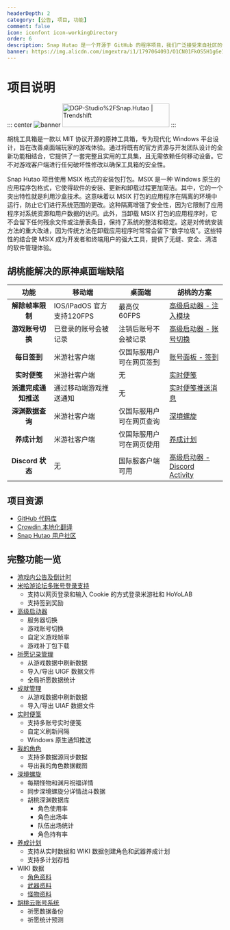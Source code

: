 ```yaml
---
headerDepth: 2
category: [公告, 项目, 功能]
comment: false
icon: iconfont icon-workingDirectory
order: 6
description: Snap Hutao 是一个开源于 GitHub 的程序项目，我们广泛接受来自社区的合作以让这个项目获得更多的活力。
banner: https://img.alicdn.com/imgextra/i1/1797064093/O1CN01FkOS5H1g6e1z8LCaD_!!1797064093.png
---
```


# 项目说明

::: center
![banner](https://img.alicdn.com/imgextra/i1/1797064093/O1CN01vWmKzl1g6e2VIEODU_!!1797064093.png_.webp)
<a href="https://trendshift.io/repositories/2009" target="_blank"><img src="https://trendshift.io/api/badge/repositories/2009" alt="DGP-Studio%2FSnap.Hutao | Trendshift" style="width: 250px; height: 55px;" width="250" height="55"/></a>
:::

胡桃工具箱是一款以 MIT 协议开源的原神工具箱，专为现代化 Windows 平台设计，旨在改善桌面端玩家的游戏体验。通过将既有的官方资源与开发团队设计的全新功能相结合，它提供了一套完整且实用的工具集，且无需依赖任何移动设备。它不对游戏客户端进行任何破坏性修改以确保工具箱的安全性。

Snap Hutao 项目使用 MSIX 格式的安装包打包。MSIX 是一种 Windows 原生的应用程序包格式，它使得软件的安装、更新和卸载过程更加简洁。其中，它的一个突出特性就是利用沙盒技术。这意味着以 MSIX 打包的应用程序在隔离的环境中运行，防止它们进行系统范围的更改。这种隔离增强了安全性，因为它限制了应用程序对系统资源和用户数据的访问。此外，当卸载 MSIX 打包的应用程序时，它不会留下任何残余文件或注册表条目，保持了系统的整洁和稳定。这是对传统安装方法的重大改进，因为传统方法在卸载应用程序时常常会留下“数字垃圾”。这些特性的结合使 MSIX 成为开发者和终端用户的强大工具，提供了无缝、安全、清洁的软件管理体验。

## 胡桃能解决的原神桌面端缺陷

|         功能         | 移动端                    | 桌面端                   | 胡桃的方案                                                            |
| :------------------: | ------------------------- | ------------------------ | --------------------------------------------------------------------- |
|   **解除帧率限制**   | IOS/iPadOS 官方支持120FPS | 最高仅 60FPS             | [高级启动器 - 注入模块](features/game-launcher.md#游戏帧率设置)       |
|   **游戏账号切换**   | 已登录的账号会被记录      | 注销后账号不会被记录     | [高级启动器 - 账号切换](features/game-launcher.md#账号保存)           |
|     **每日签到**     | 米游社客户端              | 仅国际服用户可在网页签到 | [账号面板 - 签到](features/mhy-account-switch.md)                     |
|     **实时便笺**     | 米游社客户端              | 无                       | [实时便笺](features/real-time-notes.md)                               |
| **派遣完成通知推送** | 通过移动端游戏推送通知    | 无                       | [实时便笺推送消息](features/real-time-notes.md)                       |
|   **深渊数据查询**   | 米游社客户端              | 仅国际服用户可在网页查询 | [深境螺旋](features/hutao-API.md)                                     |
|     **养成计划**     | 米游社客户端              | 仅国际服用户可在网页使用 | [养成计划](features/develop-plan.md#养成计划)                         |
|   **Discord 状态**   | 无                        | 国际服客户端可用         | [高级启动器 - Discord Activity](features/game-launcher.md#高级启动器) |

## 项目资源

- [GitHub 代码库](https://github.com/DGP-Studio/Snap.Hutao)
- [Crowdin 本地化翻译](https://translate.hut.ao/)
- [Snap Hutao 用户社区](community.md)

## 完整功能一览

- [游戏内公告及倒计时](features/dashboard.md)
- [米哈游论坛多账号登录支持](features/mhy-account-switch.md)
  - 支持以网页登录和输入 Cookie 的方式登录米游社和 HoYoLAB
  - 支持签到奖励
- [高级启动器](features/game-launcher.md)
  - 服务器切换
  - 游戏账号切换
  - 自定义游戏帧率
  - 游戏补丁包下载
- [祈愿记录管理](features/wish-export.md)
  - 从游戏数据中刷新数据
  - 导入/导出 UIGF 数据文件
  - 全局祈愿数据统计
- [成就管理](features/achievements.md)
  - 从游戏数据中刷新数据
  - 导入/导出 UIAF 数据文件
- [实时便笺](features/real-time-notes.md)
  - 支持多账号实时便笺
  - 自定义刷新间隔
  - Windows 原生通知推送
- [我的角色](features/character-data.md)
  - 支持多数据源同步数据
  - 导出我的角色数据截图
- [深境螺旋](features/hutao-API.md)
  - 每期怪物和渊月祝福详情
  - 同步深境螺旋分详情战斗数据
  - 胡桃深渊数据库
    - 角色使用率
    - 角色出场率
    - 队伍出场统计
    - 角色持有率
- [养成计划](features/develop-plan.md)
  - 支持从实时数据和 WIKI 数据创建角色和武器养成计划
  - 支持多计划存档
- WIKI 数据
  - [角色资料](features/character-wiki.md)
  - [武器资料](features/weapon-wiki.md)
  - [怪物资料](features/monster-wiki.md)
- [胡桃云账号系统](features/hutao-settings.md#胡桃帐号)
  - 祈愿数据备份
  - 祈愿统计预测
